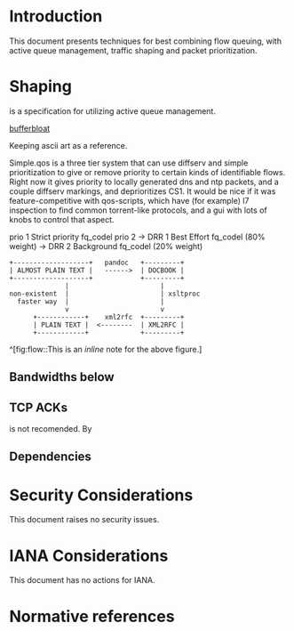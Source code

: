 # Introduction

<?rfc toc="yes"?>
<?rfc symrefs="yes"?>
<?rfc sortrefs="yes"?>
<?rfc subcompact="no"?>
<?rfc compact="yes"?>
<?rfc comments="yes"?>

This document presents techniques for best combining flow queuing, with active queue management, traffic shaping and packet prioritization.

# Shaping

[](#RFC2309) is a specification for utilizing active queue management.

[bufferbloat](http://www.bufferbloat.net)

Keeping ascii art as a reference.

Simple.qos is a three tier system that can use diffserv and simple
prioritization to give or remove priority to certain kinds of
identifiable flows.  Right now it gives priority to locally generated
dns and ntp packets, and a couple diffserv markings, and deprioritizes
CS1. It would be nice if it was feature-competitive with qos-scripts,
which have (for example) l7 inspection to find common torrent-like
protocols, and a gui with lots of knobs to control that aspect.



prio 1     Strict priority fq_codel
prio 2 -> DRR 1 Best Effort fq_codel (80% weight)
       -> DRR 2 Background fq_codel (20% weight)

    +-------------------+   pandoc   +---------+  
    | ALMOST PLAIN TEXT |   ------>  | DOCBOOK |  
    +-------------------+            +---------+  
                  |                       |
    non-existent  |                       | xsltproc
      faster way  |                       |
                  v                       v
          +------------+    xml2rfc  +---------+ 
          | PLAIN TEXT |  <--------  | XML2RFC | 
          +------------+             +---------+ 
^[fig:flow::This is an *inline* note for the above figure.]

## Bandwidths below 
## TCP ACKs

is not recomended. By 

## Dependencies

# Security Considerations
This document raises no security issues.

# IANA Considerations
This document has no actions for IANA.

# Normative references
